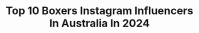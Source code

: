 ---
title: Top 10 Boxers Instagram Influencers In Australia In 2024
description: >-
  Find top boxers Instagram influencers in Australia in 2024. Most popular hashtags: #boxing #boxingtraining #repost.
platform: Instagram
hits: 37
text_top: See the most popular Instagram accounts on inBeat.
text_bottom: Our database aggregates 37 Instagram influencers like this in Australia for you to connect with.
profiles:
  - username: "skyebnic"
    fullname: >-
      Skye Nicolson
    bio: >-
      Australian Olympian based in London 🇦🇺/🇬🇧 🥊 professional boxer 👑 future world champion 🥊 🌎
    location: "Australia"
    followers: 150056
    engagement: 341
    commentsToLikes: 0.015080
    id: ck5cl3hehy6bo0i11rd11j1ri
    verified: true
    hashtags: "#olympian, #boxeo, #markmywords, #tunnelvision"
  - username: "jazzyparr_"
    fullname: >-
      Princess Jasmine
    bio: >-
      Professional Boxer Food Lover @boonchugym ❤️ Check the links👇🏽
    location: "Australia"
    followers: 101607
    engagement: 257
    commentsToLikes: 0.014037
    id: ck55jxckixzjz0i1125jmzf6n
    verified: false
    hashtags: "#boonchu, #goldcoast, #mma, #muaythai"
  - username: "tayla_harris"
    fullname: >-
      Tayla ⚡️ Harris
    bio: >-
      Pro boxer | #7 @melbourneaflw @nike | Celebrant @taylaharriscelebrant | @9round_ascotvale & @snapfitnessascotvale owner
    location: "Australia"
    followers: 127271
    engagement: 142
    commentsToLikes: 0.015465
    id: ck0tyg1agmnsy0i19atnv31bn
    verified: true
    hashtags: "#cheerandahalf, #cadburyposters, #ad, #vailoadl500"
  - username: "michael_zerafa"
    fullname: >-
      Michael Zerafa
    bio: >-
      𝓢💍 Professional Boxer 🥊 🇲🇹 🇦🇺 #1 🌎 #1 WBA 🌎 #2 IBF 🌎 #6 WBO 🌎 #14 WBC
    location: "Australia"
    followers: 53994
    engagement: 124
    commentsToLikes: 0.052138
    id: ck15pi5vwy02v0i19jatvuzx9
    verified: false
    hashtags: "#boxing, #powerful, #zerafatszyu, #smile"
  - username: "avrilmathie"
    fullname: >-
      AVRIL
    bio: >-
      management@avrilmathie.com 🥊 Undefeated pro boxer 💃🏽 If you’re not having fun you’re doing it wrong 🇦🇺 Aussie, but 📍Miami / Ελλάδα
    location: "Australia"
    followers: 283612
    engagement: 309
    commentsToLikes: 0.009081
    id: ck0vzvmijb4530i1957480lsa
    verified: true
    hashtags: "#justmove, #workhardplayhard, #boxingtraining, #goals"
  - username: "danielkhan96"
    fullname: >-
      🇬🇧🇵🇰
    bio: >-
      Professional boxer 10-0 🥊 Snapchat - DanielKhan
    location: "Australia"
    followers: 42207
    engagement: 560
    commentsToLikes: 0.016780
    id: ck6u6zh43ilfx0j7130bos3fd
    verified: false
    hashtags: "#golfr, #audis3, #s38l, #audis38l"
  - username: "brockjarvis_"
    fullname: >-
      Brock Jarvis
    bio: >-
      Professional Boxer Sydney, Australia 🇦🇺 Agency, @richdigital.au
    location: "Australia"
    followers: 20659
    engagement: 915
    commentsToLikes: 0.029612
    id: ck5px8zmbqo8f0i11t59qr1qf
    verified: false
    hashtags: "#tbt, #unleashingjarvis, #miketyson, #boxing"
  - username: "timtszyu"
    fullname: >-
      Tim Tszyu
    bio: >-
      Russian / Australian Professional boxer with a record of 17 - 0. Тим Цзю Team @everlastaustralia
    location: "Australia"
    followers: 101573
    engagement: 893
    commentsToLikes: 0.014741
    id: ck0u2mc8k0c7b0i19hz2krfxe
    verified: false
    hashtags: "#dec16, #teamtszyu, #nolimitboxing, #tszyuhogan"
  - username: "helloitsbuster"
    fullname: >-
      Buster The Boxer
    bio: >-
      HELLO ITS BUSTER!! 🐶Red & White Boxer 🎂15.09.18 🇦🇺Newcastle, NSW 💰Use ‘Team25’ for 25% off your purchase at @geopetricpets
    location: "Australia"
    followers: 9162
    engagement: 611
    commentsToLikes: 0.014203
    id: ck14jg57vk65p0i196blbfn1v
    verified: false
    hashtags: "#boxerdaily, #aussiedogs, #aussiedogsofinstagram, #busterlove"
  - username: "jasonmoloney"
    fullname: >-
      Jason Moloney
    bio: >-
      🥊 Professional boxer signed with @trboxing 🏆 Record: 21-2 (18KO) 📩 Sponsorship enquires please contact: paul.fitzgerald@barkingdog.com.au
    location: "Australia"
    followers: 25857
    engagement: 304
    commentsToLikes: 0.026237
    id: ck5hccy3qheop0i11axm6yh54
    verified: true
    hashtags: "#teammoloney, #toprank, #repost, #davidgoggins"
---